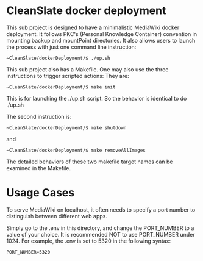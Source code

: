 # CleanSlate docker deployment
This sub project is designed to have a minimalistic MediaWiki docker deployment.
It follows PKC's (Personal Knowledge Container) convention in mounting backup and mountPoint directories.
It also allows users to launch the process with just one command line instruction:
```
~CleanSlate/dockerDeployment/$ ./up.sh
```

This sub project also has a Makefile. One may also use the three instructions to trigger scripted actions: They are:
```
~CleanSlate/dockerDeployment/$ make init
```

This is for launching the ./up.sh script. So the behavior is identical to do ./up.sh

The second instruction is:
```
~CleanSlate/dockerDeployment/$ make shutdown
```
and 
```
~CleanSlate/dockerDeployment/$ make removeAllImages
```
The detailed behaviors of these two makefile target names can be examined in the Makefile.


# Usage Cases

To serve MediaWiki on localhost, it often needs to specify a port number to distinguish between different web apps. 

Simply go to the .env in this directory, and change the PORT_NUMBER to a value of your choice. It is recommended NOT to use PORT_NUMBER under 1024. 
For example, the .env is set to 5320 in the following syntax:
```
PORT_NUMBER=5320
```
